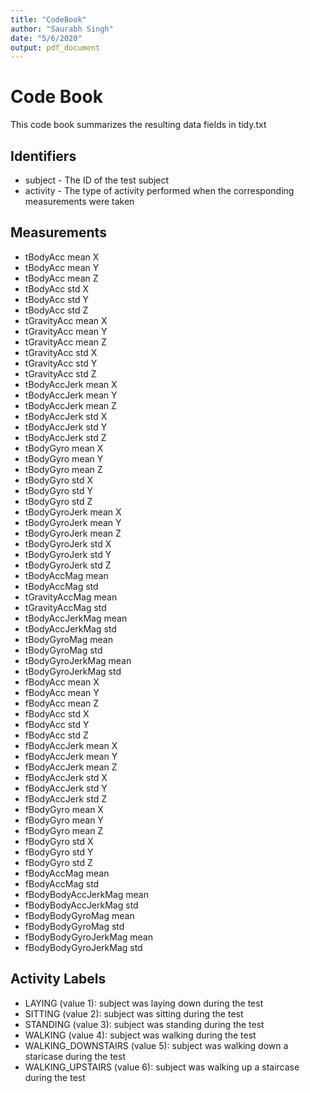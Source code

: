 ```yaml
---
title: "CodeBook"
author: "Saurabh Singh"
date: "5/6/2020"
output: pdf_document
---
```


# Code Book

This code book summarizes the resulting data fields in tidy.txt

## Identifiers

- subject - The ID of the test subject  
- activity - The type of activity performed when the corresponding measurements were taken  

## Measurements

- tBodyAcc mean X  
- tBodyAcc mean Y  
- tBodyAcc mean Z  
- tBodyAcc std X  
- tBodyAcc std Y  
- tBodyAcc std Z  
- tGravityAcc mean X  
- tGravityAcc mean Y  
- tGravityAcc mean Z  
- tGravityAcc std X
- tGravityAcc std Y  
- tGravityAcc std Z  
- tBodyAccJerk mean X  
- tBodyAccJerk mean Y  
- tBodyAccJerk mean Z  
- tBodyAccJerk std X          
- tBodyAccJerk std Y  
- tBodyAccJerk std Z  
- tBodyGyro mean X  
- tBodyGyro mean Y  
- tBodyGyro mean Z  
- tBodyGyro std X           
- tBodyGyro std Y  
- tBodyGyro std Z  
- tBodyGyroJerk mean X  
- tBodyGyroJerk mean Y  
- tBodyGyroJerk mean Z  
- tBodyGyroJerk std X  
- tBodyGyroJerk std Y  
- tBodyGyroJerk std Z  
- tBodyAccMag mean  
- tBodyAccMag std  
- tGravityAccMag mean  
- tGravityAccMag std         
- tBodyAccJerkMag mean  
- tBodyAccJerkMag std  
- tBodyGyroMag mean
- tBodyGyroMag std  
- tBodyGyroJerkMag mean  
- tBodyGyroJerkMag std  
- fBodyAcc mean X  
- fBodyAcc mean Y  
- fBodyAcc mean Z  
- fBodyAcc std X  
- fBodyAcc std Y  
- fBodyAcc std Z  
- fBodyAccJerk mean X  
- fBodyAccJerk mean Y  
- fBodyAccJerk mean Z  
- fBodyAccJerk std X  
- fBodyAccJerk std Y  
- fBodyAccJerk std Z  
- fBodyGyro mean X  
- fBodyGyro mean Y  
- fBodyGyro mean Z  
- fBodyGyro std X  
- fBodyGyro std Y  
- fBodyGyro std Z  
- fBodyAccMag mean  
- fBodyAccMag std  
- fBodyBodyAccJerkMag mean
- fBodyBodyAccJerkMag std  
- fBodyBodyGyroMag mean  
- fBodyBodyGyroMag std  
- fBodyBodyGyroJerkMag mean  
- fBodyBodyGyroJerkMag std  

## Activity Labels

- LAYING (value 1): subject was laying down during the test  
- SITTING (value 2): subject was sitting during the test  
- STANDING (value 3): subject was standing during the test  
- WALKING (value 4): subject was walking during the test  
- WALKING_DOWNSTAIRS (value 5): subject was walking down a staricase during the test  
- WALKING_UPSTAIRS (value 6): subject was walking up a staircase during the test  